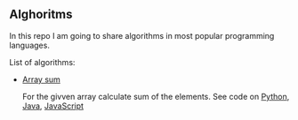 Alghoritms
----------

In this repo I am going to share algorithms in most popular programming languages.

List of algorithms:

- [Array sum](/array-sum) 

  For the givven array calculate sum of the elements. See code on [Python](/array-sum/array-sum.py), [Java](/array-sum/array-sum.java), [JavaScript](/array-sum/array-sum.js)

